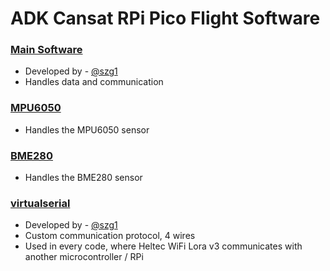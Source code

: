 # ADK Cansat RPi Pico Flight Software

### [Main Software](main.py)
 - Developed by - [@szg1](https://www.github.com/szg1) 
 - Handles data and communication

### [MPU6050](MPU6050.py)
 - Handles the MPU6050 sensor

### [BME280](blink.py)
 - Handles the BME280 sensor

### [virtualserial](vuart.py)
 - Developed by - [@szg1](https://www.github.com/szg1) 
 - Custom communication protocol, 4 wires
 - Used in every code, where Heltec WiFi Lora v3 communicates with another microcontroller / RPi
